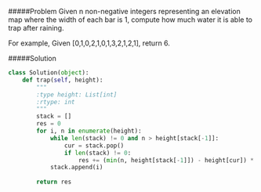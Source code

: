 #####Problem
Given n non-negative integers representing an elevation map where the width of each bar is 1, compute how much water it is able to trap after raining.

For example, 
Given [0,1,0,2,1,0,1,3,2,1,2,1], return 6.

#####Solution
```python
class Solution(object):
    def trap(self, height):
        """
        :type height: List[int]
        :rtype: int
        """
        stack = []
        res = 0
        for i, n in enumerate(height):
            while len(stack) != 0 and n > height[stack[-1]]:
                cur = stack.pop()
                if len(stack) != 0: 
                    res += (min(n, height[stack[-1]]) - height[cur]) * (i - stack[-1] -1)
            stack.append(i)
        
        return res
```